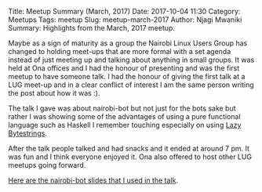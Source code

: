 Title: Meetup Summary (March, 2017)
Date: 2017-10-04 11:30
Category: Meetups
Tags: meetup
Slug: meetup-march-2017
Author: Njagi Mwaniki
Summary: Highlights from the March, 2017 meetup.

Maybe as a sign of maturity as a group the Nairobi Linux Users Group has changed
to holding meet-ups that are more formal with a set agenda instead of just
meeting up and talking about anything in small groups.
It was held at Ona offices and I had the honour of presenting and was the first
meetup to have someone talk. I had the honour of giving the first talk at a LUG
meet-up and in a clear conflict of interest I am the same person writing the
post about how it was :).

The talk I gave was about  nairobi-bot but not just for the bots sake but rather
I was showing some of the advantages of using a pure functional language such
as Haskell I remember touching especially on using [Lazy Bytestrings].

After the talk people talked and had snacks and it ended at around 7 pm.
It was fun and I think everyone enjoyed it. Ona also offered to host other LUG
meetups going forward.

[Here are the nairobi-bot slides that I used in the talk].

[Ona]: https://ona.io
[Here are the nairobi-bot slides that I used in the talk]: https://nairobilug.github.io/nairobi-bot/
[Lazy Bytestrings]: https://hackage.haskell.org/package/bytestring-0.10.8.1/docs/Data-ByteString-Lazy.html
